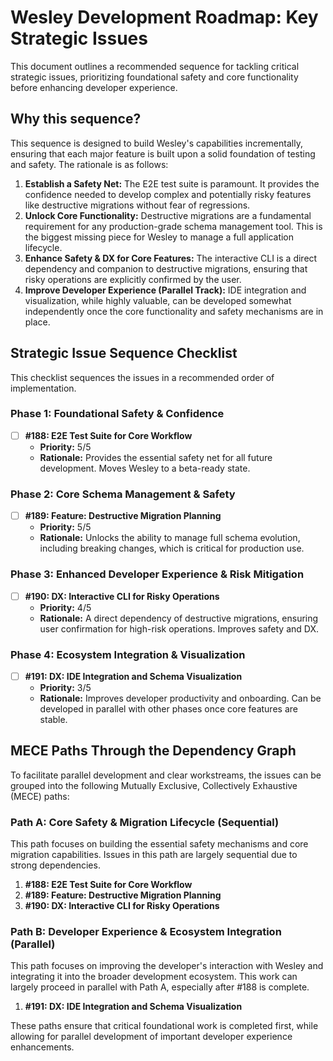 # Wesley Development Roadmap: Key Strategic Issues

This document outlines a recommended sequence for tackling critical strategic issues, prioritizing foundational safety and core functionality before enhancing developer experience.

## Why this sequence?

This sequence is designed to build Wesley's capabilities incrementally, ensuring that each major feature is built upon a solid foundation of testing and safety. The rationale is as follows:

1.  **Establish a Safety Net:** The E2E test suite is paramount. It provides the confidence needed to develop complex and potentially risky features like destructive migrations without fear of regressions.
2.  **Unlock Core Functionality:** Destructive migrations are a fundamental requirement for any production-grade schema management tool. This is the biggest missing piece for Wesley to manage a full application lifecycle.
3.  **Enhance Safety & DX for Core Features:** The interactive CLI is a direct dependency and companion to destructive migrations, ensuring that risky operations are explicitly confirmed by the user.
4.  **Improve Developer Experience (Parallel Track):** IDE integration and visualization, while highly valuable, can be developed somewhat independently once the core functionality and safety mechanisms are in place.

## Strategic Issue Sequence Checklist

This checklist sequences the issues in a recommended order of implementation.

### Phase 1: Foundational Safety & Confidence

-   [ ] **#188: E2E Test Suite for Core Workflow**
  - **Priority:** 5/5
  - **Rationale:** Provides the essential safety net for all future development. Moves Wesley to a beta-ready state.

### Phase 2: Core Schema Management & Safety

-   [ ] **#189: Feature: Destructive Migration Planning**
  - **Priority:** 5/5
  - **Rationale:** Unlocks the ability to manage full schema evolution, including breaking changes, which is critical for production use.

### Phase 3: Enhanced Developer Experience & Risk Mitigation

-   [ ] **#190: DX: Interactive CLI for Risky Operations**
  - **Priority:** 4/5
  - **Rationale:** A direct dependency of destructive migrations, ensuring user confirmation for high-risk operations. Improves safety and DX.

### Phase 4: Ecosystem Integration & Visualization

-   [ ] **#191: DX: IDE Integration and Schema Visualization**
    *   **Priority:** 3/5
    *   **Rationale:** Improves developer productivity and onboarding. Can be developed in parallel with other phases once core features are stable.

## MECE Paths Through the Dependency Graph

To facilitate parallel development and clear workstreams, the issues can be grouped into the following Mutually Exclusive, Collectively Exhaustive (MECE) paths:

### Path A: Core Safety & Migration Lifecycle (Sequential)

This path focuses on building the essential safety mechanisms and core migration capabilities. Issues in this path are largely sequential due to strong dependencies.

1.  **#188: E2E Test Suite for Core Workflow**
2.  **#189: Feature: Destructive Migration Planning**
3.  **#190: DX: Interactive CLI for Risky Operations**

### Path B: Developer Experience & Ecosystem Integration (Parallel)

This path focuses on improving the developer's interaction with Wesley and integrating it into the broader development ecosystem. This work can largely proceed in parallel with Path A, especially after #188 is complete.

1.  **#191: DX: IDE Integration and Schema Visualization**

These paths ensure that critical foundational work is completed first, while allowing for parallel development of important developer experience enhancements.
